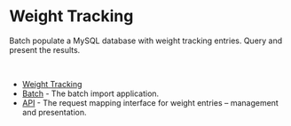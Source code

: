 # Weight Tracking

Batch populate a MySQL database with weight tracking entries.  Query and present the results.

<br/>

- [Weight Tracking](../readme.md)
- [Batch](./batch) - The batch import application.
- [API](./api) - The request mapping interface for weight entries &ndash; management and presentation.

